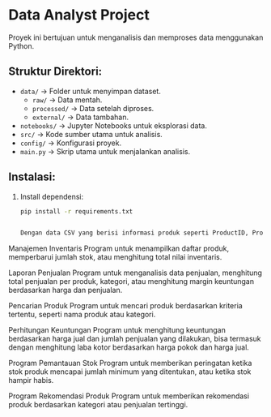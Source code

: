 # Data Analyst Project

Proyek ini bertujuan untuk menganalisis dan memproses data menggunakan Python.

## Struktur Direktori:
- `data/` → Folder untuk menyimpan dataset.
  - `raw/` → Data mentah.
  - `processed/` → Data setelah diproses.
  - `external/` → Data tambahan.
- `notebooks/` → Jupyter Notebooks untuk eksplorasi data.
- `src/` → Kode sumber utama untuk analisis.
- `config/` → Konfigurasi proyek.
- `main.py` → Skrip utama untuk menjalankan analisis.

## Instalasi:
1. Install dependensi:
   ```bash
   pip install -r requirements.txt


   Dengan data CSV yang berisi informasi produk seperti ProductID, ProductName, Category, Price, StockQuantity, dan Sales, kamu bisa membuat beberapa program menggunakan Python. Beberapa contoh pemrograman yang bisa kamu buat adalah:

Manajemen Inventaris
Program untuk menampilkan daftar produk, memperbarui jumlah stok, atau menghitung total nilai inventaris.

Laporan Penjualan
Program untuk menganalisis data penjualan, menghitung total penjualan per produk, kategori, atau menghitung margin keuntungan berdasarkan harga dan penjualan.

Pencarian Produk
Program untuk mencari produk berdasarkan kriteria tertentu, seperti nama produk atau kategori.

Perhitungan Keuntungan
Program untuk menghitung keuntungan berdasarkan harga jual dan jumlah penjualan yang dilakukan, bisa termasuk dengan menghitung laba kotor berdasarkan harga pokok dan harga jual.

Program Pemantauan Stok
Program untuk memberikan peringatan ketika stok produk mencapai jumlah minimum yang ditentukan, atau ketika stok 
hampir habis.

Program Rekomendasi Produk
Program untuk memberikan rekomendasi produk berdasarkan kategori atau penjualan tertinggi.
